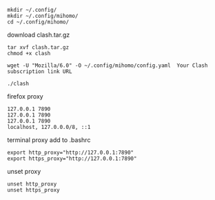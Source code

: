 ```
mkdir ~/.config/
mkdir ~/.config/mihomo/
cd ~/.config/mihomo/
```
download clash.tar.gz
```
tar xvf clash.tar.gz
chmod +x clash

wget -U "Mozilla/6.0" -O ~/.config/mihomo/config.yaml  Your Clash subscription link URL

./clash
```
firefox proxy
```
127.0.0.1 7890
127.0.0.1 7890
127.0.0.1 7890
localhost, 127.0.0.0/8, ::1
```
terminal proxy
add to .bashrc
```
export http_proxy="http://127.0.0.1:7890"
export https_proxy="http://127.0.0.1:7890"
```
unset proxy
```
unset http_proxy
unset https_proxy
```
